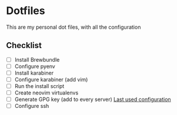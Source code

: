 Dotfiles
========

This are my personal dot files, with all the configuration


## Checklist

- [ ] Install Brewbundle
- [ ] Configure pyenv
- [ ] Install karabiner
- [ ] Configure karabiner (add vim)
- [ ] Run the install script
- [ ] Create neovim virtualenvs
- [ ] Generate GPG key (add to every server) [Last used configuration](https://gist.github.com/troyfontaine/18c9146295168ee9ca2b30c00bd1b41e)
- [ ] Configure ssh
